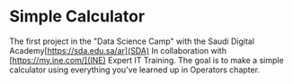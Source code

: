 # Simple Calculator
The first project in the "Data Science Camp" with the Saudi Digital Academy[https://sda.edu.sa/ar](SDA) In collaboration with [https://my.ine.com/](INE) Expert IT Training.
The goal is to make a simple calculator using everything you've learned up in Operators chapter.
